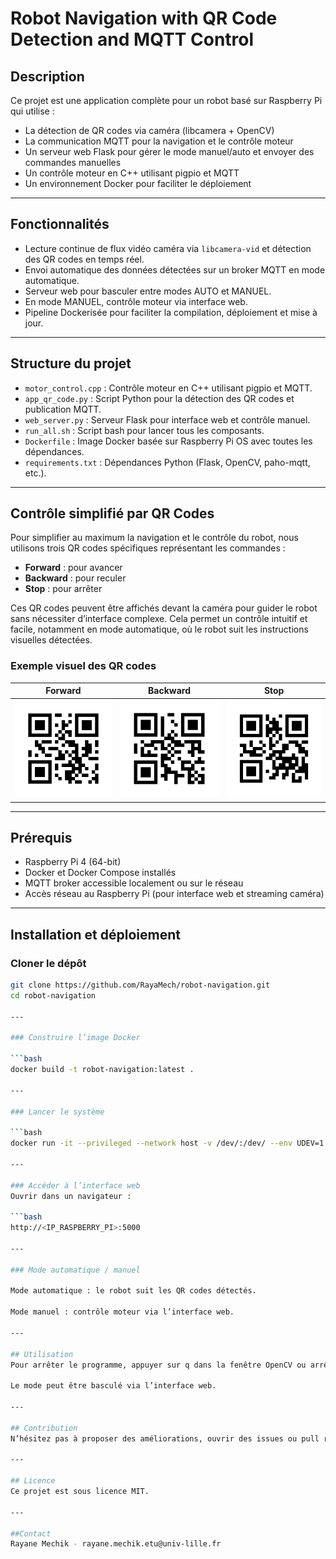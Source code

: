 # Robot Navigation with QR Code Detection and MQTT Control

## Description

Ce projet est une application complète pour un robot basé sur Raspberry Pi qui utilise :

- La détection de QR codes via caméra (libcamera + OpenCV)
- La communication MQTT pour la navigation et le contrôle moteur
- Un serveur web Flask pour gérer le mode manuel/auto et envoyer des commandes manuelles
- Un contrôle moteur en C++ utilisant pigpio et MQTT
- Un environnement Docker pour faciliter le déploiement

---

## Fonctionnalités

- Lecture continue de flux vidéo caméra via `libcamera-vid` et détection des QR codes en temps réel.
- Envoi automatique des données détectées sur un broker MQTT en mode automatique.
- Serveur web pour basculer entre modes AUTO et MANUEL.
- En mode MANUEL, contrôle moteur via interface web.
- Pipeline Dockerisée pour faciliter la compilation, déploiement et mise à jour.

---

## Structure du projet

- `motor_control.cpp` : Contrôle moteur en C++ utilisant pigpio et MQTT.
- `app_qr_code.py` : Script Python pour la détection des QR codes et publication MQTT.
- `web_server.py` : Serveur Flask pour interface web et contrôle manuel.
- `run_all.sh` : Script bash pour lancer tous les composants.
- `Dockerfile` : Image Docker basée sur Raspberry Pi OS avec toutes les dépendances.
- `requirements.txt` : Dépendances Python (Flask, OpenCV, paho-mqtt, etc.).

---

## Contrôle simplifié par QR Codes

Pour simplifier au maximum la navigation et le contrôle du robot, nous utilisons trois QR codes spécifiques représentant les commandes :

- **Forward** : pour avancer
- **Backward** : pour reculer
- **Stop** : pour arrêter

Ces QR codes peuvent être affichés devant la caméra pour guider le robot sans nécessiter d’interface complexe. Cela permet un contrôle intuitif et facile, notamment en mode automatique, où le robot suit les instructions visuelles détectées.

### Exemple visuel des QR codes

| Forward | Backward | Stop |
|---------|----------|------|
| ![Forward QR](images/Forward.jpg) | ![Backward QR](images/backward.jpg) | ![Stop QR](images/stop.jpg) |

---

## Prérequis

- Raspberry Pi 4 (64-bit)
- Docker et Docker Compose installés
- MQTT broker accessible localement ou sur le réseau
- Accès réseau au Raspberry Pi (pour interface web et streaming caméra)

---

## Installation et déploiement


### Cloner le dépôt

```bash
git clone https://github.com/RayaMech/robot-navigation.git
cd robot-navigation

---

### Construire l’image Docker

```bash
docker build -t robot-navigation:latest .

---

### Lancer le système

```bash
docker run -it --privileged --network host -v /dev/:/dev/ --env UDEV=1 --device /dev:/dev robot-navigation:latest

---

### Accéder à l’interface web
Ouvrir dans un navigateur :

```bash
http://<IP_RASPBERRY_PI>:5000

---

### Mode automatique / manuel

Mode automatique : le robot suit les QR codes détectés.

Mode manuel : contrôle moteur via l’interface web.

---

## Utilisation
Pour arrêter le programme, appuyer sur q dans la fenêtre OpenCV ou arrêter le conteneur Docker.

Le mode peut être basculé via l’interface web.

---

## Contribution
N’hésitez pas à proposer des améliorations, ouvrir des issues ou pull requests.

---

## Licence
Ce projet est sous licence MIT.

---

##Contact
Rayane Mechik - rayane.mechik.etu@univ-lille.fr
